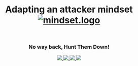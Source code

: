<h1 align="center">
  <br>
  Adapting an attacker mindset
  <a href="https://github.com/smadi0x86/CSC-RedOps"><img src="https://images.squarespace-cdn.com/content/v1/62a373ec42f8c73e67407b0f/e448a967-6950-476c-9dd6-0a0b9f0175ad/giphy+%2849%29.gif" alt="mindset.logo"></a>
  <br>

  <br>
</h1>

<h3 align="center">No way back, Hunt Them Down!</h3>

<p align="center">
  <a href="">
   <img src=https://img.shields.io/badge/Red-Team-darkred>
   <img src=https://img.shields.io/badge/Learning-Path-yellow>
   <img src=https://img.shields.io/badge/License-MIT-blue>
  <img src=https://img.shields.io/badge/CSC-HTU-red>
  </a>
  </p>

